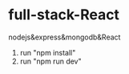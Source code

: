 # full-stack-React
nodejs&amp;express&amp;mongodb&amp;React

1. run "npm install"
2. run "npm run dev"
